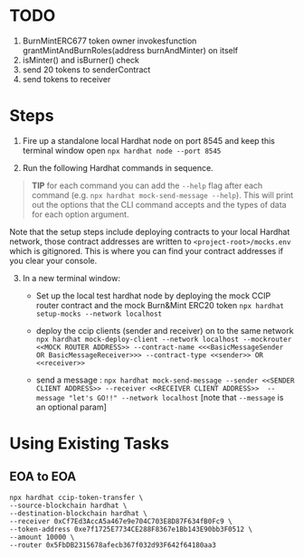 
# TODO
1.  BurnMintERC677 token owner invokesfunction grantMintAndBurnRoles(address burnAndMinter) on itself
2. isMinter() and isBurner() check
3. send 20 tokens to senderContract
4. send tokens to receiver


# Steps
1. Fire up a standalone local Hardhat node on port 8545 and keep this terminal window open
`npx hardhat node --port 8545`


2. Run the following Hardhat commands in sequence.
> **TIP** for  each command you can add the `--help` flag after each command (e.g. `npx hardhat mock-send-message --help`). This will print out the options that the CLI command accepts and the types of data for each option argument.

Note that the setup steps include deploying contracts to your local Hardhat network, those contract addresses are written to `<project-root>/mocks.env` which is gitignored. This is where you can find your contract addresses if you clear your console.

3. In a new terminal window:

    - Set up the local test hardhat node by deploying the mock CCIP router contract and the mock Burn&Mint ERC20 token `npx hardhat setup-mocks --network localhost`

    - deploy the ccip clients (sender and receiver) on to the same network `npx hardhat mock-deploy-client --network localhost --mockrouter <<MOCK ROUTER ADDRESS>> --contract-name <<<BasicMessageSender OR BasicMessageReceiver>>> --contract-type <<sender>> OR <<receiver>>`

    - send a message : `npx hardhat mock-send-message --sender <<SENDER CLIENT ADDRESS>> --receiver <<RECEIVER CLIENT ADDRESS>>  --message "let's GO!!" --network localhost`    [note that `--message` is an optional param]



# Using Existing Tasks
## EOA to EOA
```
npx hardhat ccip-token-transfer \
--source-blockchain hardhat \
--destination-blockchain hardhat \
--receiver 0xCf7Ed3AccA5a467e9e704C703E8D87F634fB0Fc9 \
--token-address 0xe7f1725E7734CE288F8367e1Bb143E90bb3F0512 \
--amount 10000 \
--router 0x5FbDB2315678afecb367f032d93F642f64180aa3
```